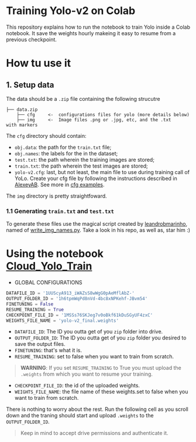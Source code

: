 Training Yolo-v2 on Colab
===

This repository explains how to run the notebook to train Yolo inside a Colab notebook. It save the weights hourly makeing it easy to resume from a previous checkpoint.

# How tu use it

## 1. Setup data

The data should be a `.zip` file containing the following strucutre

    ├── data.zip
        ├── cfg     <-  configurations files for yolo (more details below)
        ├── img     <-  Image files .png or .jpg, etc, and the .txt     with markers

The `cfg` directory should contain:
- `obj.data`: the path for the `train.txt` file;
- `obj.names`: the labels for the in the dataset;
- `test.txt`: the path wherein the training images are stored;
- `train.txt`: the path wherein the test images are stored;
- `yolo-v2.cfg`: last, but not least, the main file to use during training call of YoLo. Create your cfg file by following the instructions described in [AlexeyAB](https://github.com/AlexeyAB/darknet#how-to-train-to-detect-your-custom-objects). See more in [cfg examples](https://github.com/AlexeyAB/darknet/tree/master/cfg).

The `img` directory is pretty straightfoward. 

### 1.1 Generating `train.txt` and `test.txt`

To generate these files use the magical script created by [leandrobmarinho](https://github.com/leandrobmarinho/), named of [write_img_names.py](https://github.com/leandrobmarinho/yolo-marker/blob/master/write_img_names.py). Take a look in his repo, as well as, star him :)

# Using the notebook [Cloud_Yolo_Train](Cloud_Yolo_Train.ipynb)

- GLOBAL CONFIGURATIONS

```python
DATAFILE_ID = '1UUScyA913_iWAZsS8wWgG0pAeMflAbZ-'
OUTPUT_FOLDER_ID = '1h6tpmWqPd8nVd-4bc8xNPKehf-JBvm54'
FINETUNING = False
RESUME_TRAINING = True
CHECKPOINT_FILE_ID = '1MSSs76SKJeg7v0oBkf61kDuSGyUF4zxC'
WEIGHTS_FILE_NAME = 'yolo-v2_final.weights'
``` 

- `DATAFILE_ID`: The ID you outta get of you `zip` folder into drive.
- `OUTPUT_FOLDER_ID`: The ID you outta get of you `zip` folder you desired to save the output files.
- `FINETUNING`: that's what it is.
- `RESUME_TRAINING`: set to false when you want to train from scratch.

>  **WARNING**: If you set `RESUME_TRAINING` to True you must upload the `.weights` from which you want to resume your training. 

- `CHECKPOINT_FILE_ID`: the id of the uploaded weights.
- `WEIGHTS_FILE_NAME`: the file name of these weights.set to false when you want to train from scratch.

There is nothing to worry about the rest. Run the following cell as you scroll down and the traning should start and upload `.weights` to the `OUTPUT_FOLDER_ID`.

> Keep in mind to accept drive permissions and authenticate it.
